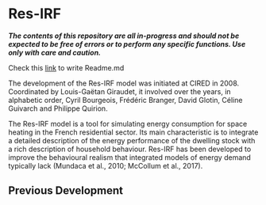 # Res-IRF

**_The contents of this repository are all in-progress and should not be expected to be free of errors or to perform any specific functions. Use only with care and caution._**

Check this [link](https://dbader.org/blog/write-a-great-readme-for-your-github-project) to write Readme.md

The development of the Res-IRF model was initiated at CIRED in 2008. Coordinated by Louis-Gaëtan Giraudet, it involved over the years, in alphabetic order, Cyril Bourgeois, Frédéric Branger, David Glotin, Céline Guivarch and Philippe Quirion.

The Res-IRF model is a tool for simulating energy consumption for space heating in the French residential sector.  Its main characteristic is to integrate a detailed description of the energy performance of the dwelling stock with a rich description of household behaviour. Res-IRF has been developed to improve the behavioural realism that integrated models of energy demand typically lack (Mundaca et al., 2010; McCollum et al., 2017).

## Previous Development


